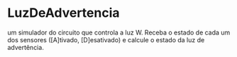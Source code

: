# LuzDeAdvertencia
um simulador do circuito que controla a luz W. Receba o estado de cada um dos sensores ([A]tivado, [D]esativado) e calcule o estado da luz de advertência.
